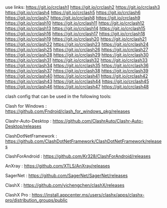 use links:
https://git.io/crclash1
https://git.io/crclash2
https://git.io/crclash3
https://git.io/crclash4
https://git.io/crclash5
https://git.io/crclash6
https://git.io/crclash7
https://git.io/crclash8
https://git.io/crclash9
https://git.io/crclash10
https://git.io/crclash11
https://git.io/crclash12
https://git.io/crclash13
https://git.io/crclash14
https://git.io/crclash15
https://git.io/crclash16
https://git.io/crclash17
https://git.io/crclash18
https://git.io/crclash19
https://git.io/crclash20
https://git.io/crclash21
https://git.io/crclash22
https://git.io/crclash23
https://git.io/crclash24
https://git.io/crclash25
https://git.io/crclash26
https://git.io/crclash27
https://git.io/crclash28
https://git.io/crclash29
https://git.io/crclash30
https://git.io/crclash31
https://git.io/crclash32
https://git.io/crclash33
https://git.io/crclash34
https://git.io/crclash35
https://git.io/crclash36
https://git.io/crclash37
https://git.io/crclash38
https://git.io/crclash39
https://git.io/crclash40
https://git.io/crclash41
https://git.io/crclash42
https://git.io/crclash43
https://git.io/crclash44
https://git.io/crclash45
https://git.io/crclash46
https://git.io/crclash47
https://git.io/crclash48

clash config that can be used in the following tools:

Clash for Windows : https://github.com/Fndroid/clash_for_windows_pkg/releases

Clashr-Auto-Desktop : https://github.com/ClashrAuto/Clashr-Auto-Desktop/releases

ClashDotNetFramework : https://github.com/ClashDotNetFramework/ClashDotNetFramework/releases

ClashForAndroid : https://github.com/Kr328/ClashForAndroid/releases

AnXray : https://github.com/XTLS/AnXray/releases

SagerNet : https://github.com/SagerNet/SagerNet/releases

ClashX : https://github.com/yichengchen/clashX/releases

ClashX Pro : https://install.appcenter.ms/users/clashx/apps/clashx-pro/distribution_groups/public